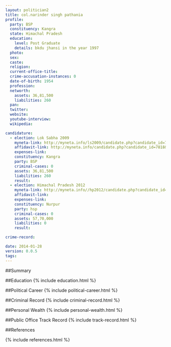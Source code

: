```yaml
---
layout: politician2
title: col.narinder singh pathania
profile: 
  party: BSP
  constituency: Kangra
  state: Himachal Pradesh
  education: 
    level: Post Graduate
    details: bkdu jhansi in the year 1997
  photo: 
  sex: 
  caste: 
  religion: 
  current-office-title: 
  crime-accusation-instances: 0
  date-of-birth: 1954
  profession: 
  networth: 
    assets: 36,81,500
    liabilities: 260
  pan: 
  twitter: 
  website: 
  youtube-interview: 
  wikipedia: 

candidature: 
  - election: Lok Sabha 2009
    myneta-link: http://myneta.info/ls2009/candidate.php?candidate_id=7818
    affidavit-link: http://myneta.info/candidate.php?candidate_id=7818&scan=original
    expenses-link: 
    constituency: Kangra 
    party: BSP
    criminal-cases: 0
    assets: 36,81,500
    liabilities: 260
    result:  
  - election: Himachal Pradesh 2012
    myneta-link: http://myneta.info//hp2012/candidate.php?candidate_id=571
    affidavit-link: 
    expenses-link: 
    constituency: Nurpur 
    party: hsp
    criminal-cases: 0
    assets: 57,70,000
    liabilities: 0
    result:  

crime-record: 

date: 2014-01-28
version: 0.0.5
tags: 
---
```

##Summary


##Education
{% include education.html %}


##Political Career
{% include political-career.html %}


##Criminal Record
{% include criminal-record.html %}


##Personal Wealth
{% include personal-wealth.html %}


##Public Office Track Record
{% include track-record.html %}


##References


{% include references.html %}